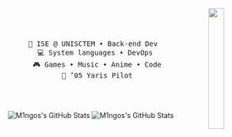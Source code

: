<div align="center"> 
  <img src="https://github.com/innng/innng/assets/26755058/5e0ce0fb-c544-4f8c-a307-5849165746d0" width="25%" align="right" />
 <br><br> 
  <pre> 
    💼 ISE @ UNISCTEM • Back-end Dev   
    💻 System languages • DevOps  
    🎮 Games • Music • Anime • Code 
    🚗 ’05 Yaris Pilot 
  </pre> 
  <br><br> 
  <img src="https://github-readme-stats.vercel.app/api?username=M1ngos&theme=dark&show_icons=true&hide_border=true&count_private=true" alt="M1ngos's GitHub Stats" />
  <img src="https://streak-stats.demolab.com?user=M1ngos&theme=dark&hide_border=true" alt="M1ngos's GitHub Stats" /> 
<br><br><br>
</div>

